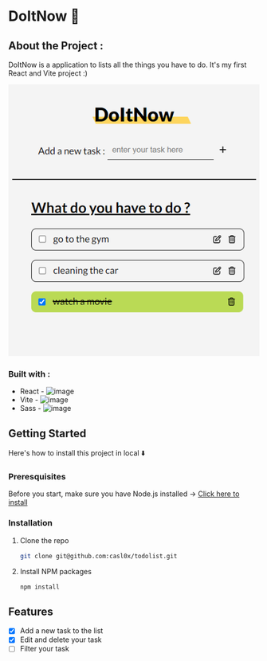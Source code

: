 # DoItNow 📝

## About the Project :
DoItNow is a application to lists all the things you have to do.
It's my first React and Vite project :) 

![DoItNow Todo App](src/img/preview.png)

### Built with : 
* React - <img src="https://skillicons.dev/icons?i=react" alt="image" style="width:20px;height:auto;">
* Vite - <img src="https://skillicons.dev/icons?i=vite" alt="image" style="width:20px;height:auto;">
* Sass - <img src="https://skillicons.dev/icons?i=sass" alt="image" style="width:20px;height:auto;">

## Getting Started
Here's how to install this project in local ⬇️

### Preresquisites 
Before you start, make sure you have Node.js installed → [Click here to install ](https://nodejs.org/en/download)

### Installation
1. Clone the repo
    ``` sh
    git clone git@github.com:casl0x/todolist.git
    ```
2. Install NPM packages
   ```sh
   npm install
   ```

## Features
- [x] Add a new task to the list
- [x] Edit and delete your task 
- [ ] Filter your task
